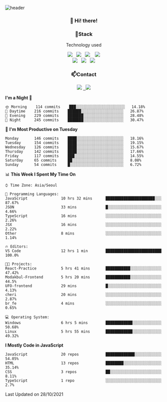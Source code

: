 ![header](https://capsule-render.vercel.app/api?type=waving&color=gradient&height=200&text=Che-ri&fontAlign=70&fontAlignY=40&animation=twinkling)

<h3 align="center">👋 Hi! there!</h3>

<h3 align="center">📌Stack</h3>
<p align="center">Technology used</p>
<div align="center"><img src="https://img.shields.io/badge/HTML5-e74c3c?style=flat-square&logo=HTML5&logoColor=white"></img> &nbsp <img src="https://img.shields.io/badge/CSS3-0A84FF?style=flat-square&logo=CSS3&logoColor=white"></img>  &nbsp <img src="https://img.shields.io/badge/SCSS-fd79a8?style=flat-square&logo=Sass&logoColor=white"/></a>&nbsp  &nbsp <img src="https://img.shields.io/badge/styled%2Dcomponents-DB7093?style=flat-square&logo=styled%2Dcomponents&logoColor=white"/></a>
<br><img src="https://img.shields.io/badge/JavaScript-FFCD11?style=flat-square&logo=JavaScript&logoColor=white"></img> &nbsp <img src="https://img.shields.io/badge/React-00BCF6?style=flat-square&logo=React&logoColor=white"></img> &nbsp <img src="https://img.shields.io/badge/Redux-764ABC?style=flat-square&logo=Redux&logoColor=white"/></a></div>

<h3 align="center">📫Contact</h3>
<div align="center"><a href="https://cheri.tistory.com/"><img src="https://img.shields.io/badge/Cheri-AD29B6?style=flat-square&logo=Tidal&logoColor=white"/></a> <a href="rnjs1135@gmail.com"> &nbsp <img src="https://img.shields.io/badge/Gmail-EA4335?style=flat-square&logo=Gmail&logoColor=white"/></a></div>

<!--START_SECTION:waka-->
**I'm a Night 🦉** 

```text
🌞 Morning    114 commits    ███░░░░░░░░░░░░░░░░░░░░░░   14.18% 
🌆 Daytime    216 commits    ██████░░░░░░░░░░░░░░░░░░░   26.87% 
🌃 Evening    229 commits    ███████░░░░░░░░░░░░░░░░░░   28.48% 
🌙 Night      245 commits    ███████░░░░░░░░░░░░░░░░░░   30.47%

```
📅 **I'm Most Productive on Tuesday** 

```text
Monday       146 commits    ████░░░░░░░░░░░░░░░░░░░░░   18.16% 
Tuesday      154 commits    ████░░░░░░░░░░░░░░░░░░░░░   19.15% 
Wednesday    126 commits    ████░░░░░░░░░░░░░░░░░░░░░   15.67% 
Thursday     142 commits    ████░░░░░░░░░░░░░░░░░░░░░   17.66% 
Friday       117 commits    ███░░░░░░░░░░░░░░░░░░░░░░   14.55% 
Saturday     65 commits     ██░░░░░░░░░░░░░░░░░░░░░░░   8.08% 
Sunday       54 commits     █░░░░░░░░░░░░░░░░░░░░░░░░   6.72%

```


📊 **This Week I Spent My Time On** 

```text
⌚︎ Time Zone: Asia/Seoul

💬 Programming Languages: 
JavaScript               10 hrs 32 mins      ██████████████████████░░░   87.67% 
JSON                     33 mins             █░░░░░░░░░░░░░░░░░░░░░░░░   4.66% 
TypeScript               16 mins             ░░░░░░░░░░░░░░░░░░░░░░░░░   2.26% 
JSX                      16 mins             ░░░░░░░░░░░░░░░░░░░░░░░░░   2.22% 
Other                    8 mins              ░░░░░░░░░░░░░░░░░░░░░░░░░   1.14%

🔥 Editors: 
VS Code                  12 hrs 1 min        █████████████████████████   100.0%

🐱‍💻 Projects: 
React-Practice           5 hrs 41 mins       ███████████░░░░░░░░░░░░░░   47.42% 
Modakbul-Frontend        5 hrs 20 mins       ███████████░░░░░░░░░░░░░░   44.5% 
UFO-frontend             29 mins             █░░░░░░░░░░░░░░░░░░░░░░░░   4.13% 
cheri                    20 mins             ░░░░░░░░░░░░░░░░░░░░░░░░░   2.87% 
br_fe                    4 mins              ░░░░░░░░░░░░░░░░░░░░░░░░░   0.65%

💻 Operating System: 
Windows                  6 hrs 5 mins        ████████████░░░░░░░░░░░░░   50.68% 
Linux                    5 hrs 55 mins       ████████████░░░░░░░░░░░░░   49.32%

```

**I Mostly Code in JavaScript** 

```text
JavaScript               20 repos            █████████████░░░░░░░░░░░░   54.05% 
HTML                     13 repos            ████████░░░░░░░░░░░░░░░░░   35.14% 
CSS                      3 repos             ██░░░░░░░░░░░░░░░░░░░░░░░   8.11% 
TypeScript               1 repo              ░░░░░░░░░░░░░░░░░░░░░░░░░   2.7%

```



 Last Updated on 28/10/2021
<!--END_SECTION:waka-->
